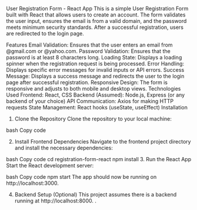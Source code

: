User Registration Form - React App
This is a simple User Registration Form built with React that allows users to create an account. The form validates the user input, ensures the email is from a valid domain, and the password meets minimum security standards. After a successful registration, users are redirected to the login page.

Features
Email Validation: Ensures that the user enters an email from @gmail.com or @yahoo.com.
Password Validation: Ensures that the password is at least 8 characters long.
Loading State: Displays a loading spinner when the registration request is being processed.
Error Handling: Displays specific error messages for invalid inputs or API errors.
Success Message: Displays a success message and redirects the user to the login page after successful registration.
Responsive Design: The form is responsive and adjusts to both mobile and desktop views.
Technologies Used
Frontend: React, CSS
Backend (Assumed): Node.js, Express (or any backend of your choice)
API Communication: Axios for making HTTP requests
State Management: React hooks (useState, useEffect)
Installation
1. Clone the Repository
Clone the repository to your local machine:

bash
Copy code

2. Install Frontend Dependencies
Navigate to the frontend project directory and install the necessary dependencies:

bash
Copy code
cd registration-form-react
npm install
3. Run the React App
Start the React development server:

bash
Copy code
npm start
The app should now be running on http://localhost:3000.

4. Backend Setup (Optional)
This project assumes there is a backend running at http://localhost:8000.
 .
